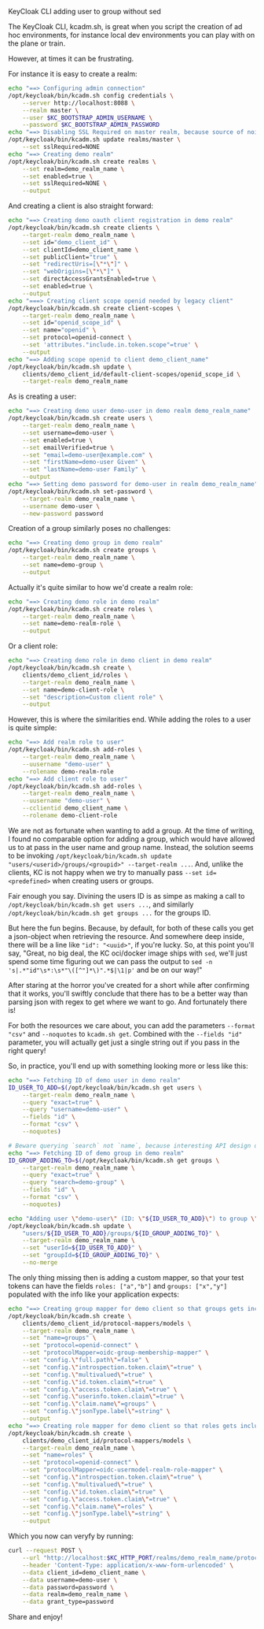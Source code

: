 KeyCloak CLI adding user to group without sed

The KeyCloak CLI, kcadm.sh, is great when you script the creation of ad hoc environments, for instance local dev environments you can play with on the plane or train.

However, at times it can be frustrating.

For instance it is easy to create a realm:

```sh
echo "==> Configuring admin connection"
/opt/keycloak/bin/kcadm.sh config credentials \
    --server http://localhost:8088 \
    --realm master \
    --user $KC_BOOTSTRAP_ADMIN_USERNAME \
    --password $KC_BOOTSTRAP_ADMIN_PASSWORD
echo "==> Disabling SSL Required on master realm, because source of noise for local dev use"
/opt/keycloak/bin/kcadm.sh update realms/master \
    --set sslRequired=NONE
echo "==> Creating demo realm"
/opt/keycloak/bin/kcadm.sh create realms \
    --set realm=demo_realm_name \
    --set enabled=true \
    --set sslRequired=NONE \
    --output
```

And creating a client is also straight forward:

```sh
echo "==> Creating demo oauth client registration in demo realm"
/opt/keycloak/bin/kcadm.sh create clients \
    --target-realm demo_realm_name \
    --set id="demo_client_id" \
    --set clientId=demo_client_name \
    --set publicClient="true" \
    --set "redirectUris=[\"*\"]" \
    --set "webOrigins=[\"*\"]" \
    --set directAccessGrantsEnabled=true \
    --set enabled=true \
    --output
echo "===> Creating client scope openid needed by legacy client"
/opt/keycloak/bin/kcadm.sh create client-scopes \
    --target-realm demo_realm_name \
    --set id="openid_scope_id" \
    --set name="openid" \
    --set protocol=openid-connect \
    --set 'attributes."include.in.token.scope"=true' \
    --output
echo "==> Adding scope openid to client demo_client_name"
/opt/keycloak/bin/kcadm.sh update \
    clients/demo_client_id/default-client-scopes/openid_scope_id \
    --target-realm demo_realm_name
```

As is creating a user:

```sh
echo "==> Creating demo user demo-user in demo realm demo_realm_name"
/opt/keycloak/bin/kcadm.sh create users \
    --target-realm demo_realm_name \
    --set username=demo-user \
    --set enabled=true \
    --set emailVerified=true \
    --set "email=demo-user@example.com" \
    --set "firstName=demo-user Given" \
    --set "lastName=demo-user Family" \
    --output
echo "==> Setting demo password for demo-user in realm demo_realm_name"
/opt/keycloak/bin/kcadm.sh set-password \
    --target-realm demo_realm_name \
    --username demo-user \
    --new-password password
```

Creation of a group similarly poses no challenges:

```sh
echo "==> Creating demo group in demo realm"
/opt/keycloak/bin/kcadm.sh create groups \
    --target-realm demo_realm_name \
    --set name=demo-group \
    --output
```

Actually it's quite similar to how we'd create a realm role:

```sh
echo "==> Creating demo role in demo realm"
/opt/keycloak/bin/kcadm.sh create roles \
    --target-realm demo_realm_name \
    --set name=demo-realm-role \
    --output
```

Or a client role:

```sh
echo "==> Creating demo role in demo client in demo realm"
/opt/keycloak/bin/kcadm.sh create \
    clients/demo_client_id/roles \
    --target-realm demo_realm_name \
    --set name=demo-client-role \
    --set "description=Custom client role" \
    --output
```

However, this is where the similarities end.
While adding the roles to a user is quite simple:

```sh
echo "==> Add realm role to user"
/opt/keycloak/bin/kcadm.sh add-roles \
    --target-realm demo_realm_name \
    --uusername "demo-user" \
    --rolename demo-realm-role
echo "==> Add client role to user"
/opt/keycloak/bin/kcadm.sh add-roles \
    --target-realm demo_realm_name \
    --uusername "demo-user" \
    --cclientid demo_client_name \
    --rolename demo-client-role
```

We are not as fortunate when wanting to add a group.
At the time of writing, I found no comparable option for adding a group, which would have allowed us to at pass in the user name and group name.
Instead, the solution seems to be invoking `/opt/keycloak/bin/kcadm.sh update "users/<userid>/groups/<groupid>" --target-realm ...`.
And, unlike the clients, KC is not happy when we try to manually pass `--set id=<predefined>` when creating users or groups.

Fair enough you say.
Divining the users ID is as simpe as making a call to `/opt/keycloak/bin/kcadm.sh get users ...`, and similarly `/opt/keycloak/bin/kcadm.sh get groups ...` for the groups ID.

But here the fun begins.
Because, by default, for both of these calls you get a json-object when retrieving the resource.
And somewhere deep inside, there will be a line like `"id": "<uuid>"`, if you're lucky.
So, at this point you'll say, "Great, no big deal, the KC oci/docker image ships with `sed`, we'll just spend some time figuring out we can pass the output to `sed -n 's|.*"id"\s*:\s*"\([^"]*\)".*$|\1|p'` and be on our way!"

After staring at the horror you've created for a short while after confirming that it works, you'll swiftly conclude that there has to be a better way than parsing json with regex to get where we want to go.
And fortunately there is!

For both the resources we care about, you can add the parameters `--format "csv"` and `--noquotes` to `kcadm.sh get`.
Combined with the `--fields "id"` parameter, you will actually get just a single string out if you pass in the right query!

So, in practice, you'll end up with something looking more or less like this:

```sh
echo "==> Fetching ID of demo user in demo realm"
ID_USER_TO_ADD=$(/opt/keycloak/bin/kcadm.sh get users \
    --target-realm demo_realm_name \
    --query "exact=true" \
    --query "username=demo-user" \
    --fields "id" \
    --format "csv" \
    --noquotes)

# Beware querying `search` not `name`, because interesting API design decisions: https://github.com/keycloak/keycloak/issues/19138#issuecomment-1886819021
echo "==> Fetching ID of demo group in demo realm"
ID_GROUP_ADDING_TO=$(/opt/keycloak/bin/kcadm.sh get groups \
    --target-realm demo_realm_name \
    --query "exact=true" \
    --query "search=demo-group" \
    --fields "id" \
    --format "csv" \
    --noquotes)

echo "Adding user \"demo-user\" (ID: \"${ID_USER_TO_ADD}\") to group \"demo-group\" (ID: \"${ID_GROUP_ADDING_TO}\") in realm \"demo_realm_name\""
/opt/keycloak/bin/kcadm.sh update \
    "users/${ID_USER_TO_ADD}/groups/${ID_GROUP_ADDING_TO}" \
    --target-realm demo_realm_name \
    --set "userId=${ID_USER_TO_ADD}" \
    --set "groupId=${ID_GROUP_ADDING_TO}" \
    --no-merge
```

The only thing missing then is adding a custom mapper, so that your test tokens can have the fields `roles: ["a","b"]` and `groups: ["x","y"]` populated with the info like your application expects:

```sh
echo "==> Creating group mapper for demo client so that groups gets included in tokens"
/opt/keycloak/bin/kcadm.sh create \
    clients/demo_client_id/protocol-mappers/models \
    --target-realm demo_realm_name \
    --set "name=groups" \
    --set "protocol=openid-connect" \
    --set "protocolMapper=oidc-group-membership-mapper" \
    --set "config.\"full.path\"=false" \
    --set "config.\"introspection.token.claim\"=true" \
    --set "config.\"multivalued\"=true" \
    --set "config.\"id.token.claim\"=true" \
    --set "config.\"access.token.claim\"=true" \
    --set "config.\"userinfo.token.claim\"=true" \
    --set "config.\"claim.name\"=groups" \
    --set "config.\"jsonType.label\"=string" \
    --output
echo "==> Creating role mapper for demo client so that roles gets included in tokens"
/opt/keycloak/bin/kcadm.sh create \
    clients/demo_client_id/protocol-mappers/models \
    --target-realm demo_realm_name \
    --set "name=roles" \
    --set "protocol=openid-connect" \
    --set "protocolMapper=oidc-usermodel-realm-role-mapper" \
    --set "config.\"introspection.token.claim\"=true" \
    --set "config.\"multivalued\"=true" \
    --set "config.\"id.token.claim\"=true" \
    --set "config.\"access.token.claim\"=true" \
    --set "config.\"claim.name\"=roles" \
    --set "config.\"jsonType.label\"=string" \
    --output
```

Which you now can veryfy by running:

```sh
curl --request POST \
    --url "http://localhost:$KC_HTTP_PORT/realms/demo_realm_name/protocol/openid-connect/token" \
    --header 'Content-Type: application/x-www-form-urlencoded' \
    --data client_id=demo_client_name \
    --data username=demo-user \
    --data password=password \
    --data realm=demo_realm_name \
    --data grant_type=password
```

Share and enjoy!
